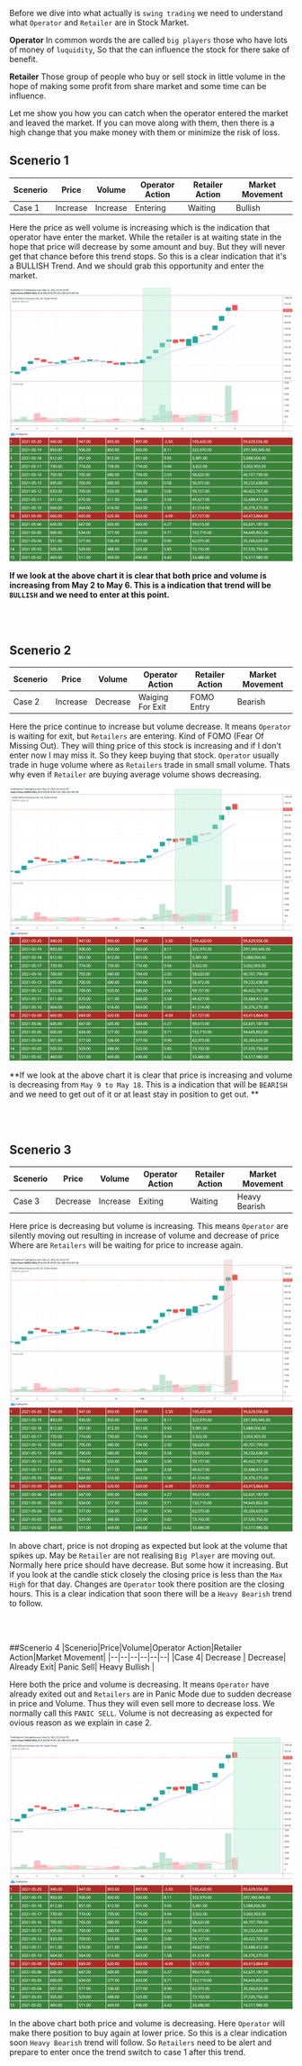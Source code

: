 Before we dive into what actually is `swing trading` we need to understand what `Operator` and `Retailer` are in Stock Market. 

**Operator**
In common words the are called `big players` those who have lots of money of `luquidity`, So that the can influence the stock  for there sake of benefit.

**Retailer**
Those group of people who buy or sell stock in little volume in the hope of making some profit from share market and some time can be influence.

Let me show you how you can catch when the operator entered the market and leaved the market. If you can move along with them, then there is a high change that you 
make money with them or minimize the risk of loss.

## Scenerio 1
|Scenerio|Price|Volume|Operator Action|Retailer Action|Market Movement|
|--|--|--|--|--|--|
|Case 1| Increase | Increase| Entering| Waiting| Bullish |

Here the price as well volume is increasing which is the indication that operator have enter the market. While the retailer is at waiting state in the 
hope that price will decrease by some amount and buy. But they will never get that chance before this trend stops. So this is a clear indication that it's a 
BULLISH Trend.  And we should grab this opportunity and enter the market. 

![](./resources/Radhi.EMA.Bullish.Trend.png)

**If we look at the above chart it is clear that both price and volume is increasing from May 2 to May 6.  This is a indication that trend will be `BULLISH`  and we need to enter at this point.**

<br> <br>

## Scenerio 2
|Scenerio|Price|Volume|Operator Action|Retailer Action|Market Movement|
|--|--|--|--|--|--|
|Case 2| Increase | Decrease| Waiging For Exit| FOMO Entry| Bearish |

Here the price continue to increase but volume decrease. It means `Operator` is waiting for exit, but  `Retailers` are entering. Kind of FOMO (Fear Of Missing Out). They will thing price of this stock is increasing and if I don't enter now I may miss it. So they keep buying that stock.  `Operator` usually trade in huge volume where as `Retailers` trade in small small volume. Thats why even if `Retailer` are buying average volume shows decreasing. 

![](./resources/Radhi.EMA.Bearish.Trend.png)

**If we look at the above chart it is clear that price is increasing and volume is decreasing from `May 9 to May 18`. This is a indication that will be `BEARISH` and we need to get out of it or at least stay in position to get out. **

<br> <br>


## Scenerio 3
|Scenerio|Price|Volume|Operator Action|Retailer Action|Market Movement|
|--|--|--|--|--|--|
|Case 3| Decrease | Increase| Exiting| Waiting| Heavy Bearish |

Here price is decreasing but volume is increasing. This means `Operator` are silently moving out resulting in increase of volume and decrease of price Where are `Retailers` will be waiting for price to increase again. 

![](./resources/Radhi.EMA.HeavyBearish.Trend.png)

In above chart, price is not droping as expected but look at the volume that spikes up.  May be `Retailer` are not realising `Big Player` are moving out. Normally here price should have decrease. But some how it increasing. But if you look at the candle stick closely the closing price is less than the `Max High` for that day. 
Changes are `Operator` took there position are the closing hours. This is a clear indication that soon there will be a `Heavy Bearish` trend to follow.

<br> <br>


##Scenerio 4
|Scenerio|Price|Volume|Operator Action|Retailer Action|Market Movement|
|--|--|--|--|--|--|
|Case 4| Decrease | Decrease| Already Exit| Panic Sell| Heavy Bullish |

Here both the price and volume is decreasing. It means `Operator` have already exited out  and `Retailers` are in Panic Mode due to sudden decrease in price and Volume. Thus they will even sell more to decrease loss. We normally call this `PANIC SELL`. Volume is not decreasing as expected for ovious reason as we explain in case 2.

![](./resources/Radhi.EMA.HeavyBullish.Trend.png)

In the above chart both price and volume is decreasing. Here `Operator`  will make there position to buy again at lower price. So this is a clear indication soon `Heavy Bearish` trend will follow.   So `Retailers` need to be alert and  prepare to enter once the trend switch to case 1 after this trend.



